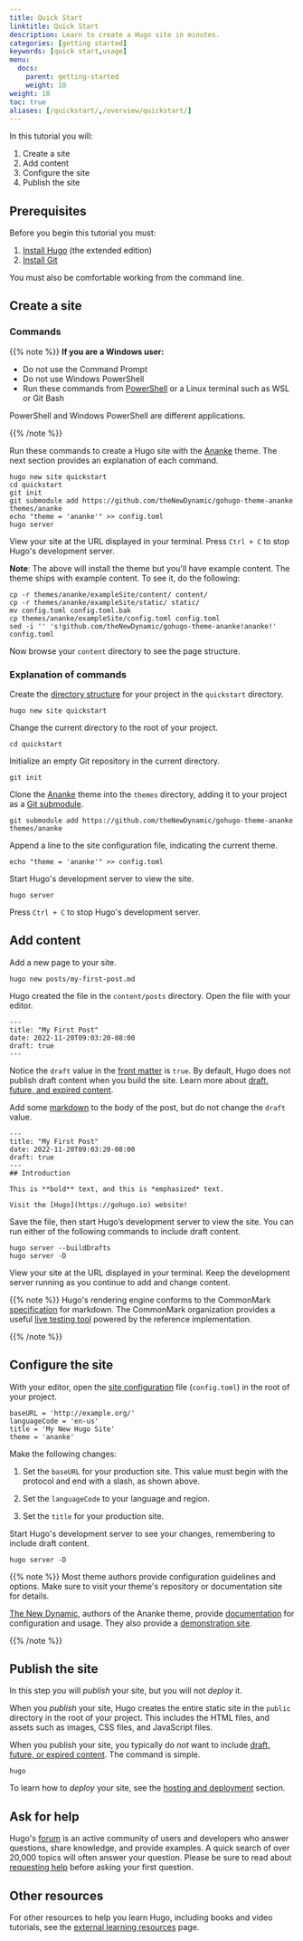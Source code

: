 ```yaml
---
title: Quick Start
linktitle: Quick Start
description: Learn to create a Hugo site in minutes.
categories: [getting started]
keywords: [quick start,usage]
menu:
  docs:
    parent: getting-started
    weight: 10
weight: 10
toc: true
aliases: [/quickstart/,/overview/quickstart/]
---
```


In this tutorial you will:

1. Create a site
2. Add content
3. Configure the site
4. Publish the site

## Prerequisites

Before you begin this tutorial you must:

1. [Install Hugo] (the extended edition)
1. [Install Git]

You must also be comfortable working from the command line.

## Create a site

### Commands

{{% note %}}
**If you are a Windows user:**

- Do not use the Command Prompt
- Do not use Windows PowerShell
- Run these commands from [PowerShell] or a Linux terminal such as WSL or Git Bash

PowerShell and Windows PowerShell are different applications.

[PowerShell]: https://learn.microsoft.com/en-us/powershell/scripting/install/installing-powershell-on-windows
{{% /note %}}

Run these commands to create a Hugo site with the [Ananke] theme. The next section provides an explanation of each command.

```text
hugo new site quickstart
cd quickstart
git init
git submodule add https://github.com/theNewDynamic/gohugo-theme-ananke themes/ananke
echo "theme = 'ananke'" >> config.toml
hugo server
```

View your site at the URL displayed in your terminal. Press `Ctrl + C` to stop Hugo's development server.

**Note**: The above will install the theme but you'll have example content. The theme ships with example content. To see it, do the following:

```text
cp -r themes/ananke/exampleSite/content/ content/
cp -r themes/ananke/exampleSite/static/ static/
mv config.toml config.toml.bak
cp themes/ananke/exampleSite/config.toml config.toml
sed -i '' 's!github.com/theNewDynamic/gohugo-theme-ananke!ananke!' config.toml
```

Now browse your `content` directory to see the page structure.

### Explanation of commands

Create the [directory structure] for your project in the `quickstart` directory.

```text
hugo new site quickstart
```

Change the current directory to the root of your project.

```text
cd quickstart
```

Initialize an empty Git repository in the current directory.

```text
git init
```

Clone the [Ananke] theme into the `themes` directory, adding it to your project as a [Git submodule].

```text
git submodule add https://github.com/theNewDynamic/gohugo-theme-ananke themes/ananke
```

Append a line to the site configuration file, indicating the current theme.

```text
echo "theme = 'ananke'" >> config.toml
```

Start Hugo's development server to view the site.

```text
hugo server
```

Press `Ctrl + C` to stop Hugo's development server.

## Add content

Add a new page to your site.

```text
hugo new posts/my-first-post.md
```

Hugo created the file in the `content/posts` directory. Open the file with your editor.

```text
---
title: "My First Post"
date: 2022-11-20T09:03:20-08:00
draft: true
---
```

Notice the `draft` value in the [front matter] is `true`. By default, Hugo does not publish draft content when you build the site. Learn more about [draft, future, and expired content].

Add some [markdown] to the body of the post, but do not change the `draft` value.

[markdown]: https://commonmark.org/help/

```text
---
title: "My First Post"
date: 2022-11-20T09:03:20-08:00
draft: true
---
## Introduction

This is **bold** text, and this is *emphasized* text.

Visit the [Hugo](https://gohugo.io) website!
```

Save the file, then start Hugo’s development server to view the site. You can run either of the following commands to include draft content.

```text
hugo server --buildDrafts
hugo server -D
```

View your site at the URL displayed in your terminal. Keep the development server running as you continue to add and change content.

{{% note %}}
Hugo's rendering engine conforms to the CommonMark [specification] for markdown. The CommonMark organization provides a useful [live testing tool] powered by the reference implementation.

[live testing tool]: https://spec.commonmark.org/dingus/
[specification]: https://spec.commonmark.org/
{{% /note %}}

## Configure the site

With your editor, open the [site configuration] file (`config.toml`) in the root of your project.

```text
baseURL = 'http://example.org/'
languageCode = 'en-us'
title = 'My New Hugo Site'
theme = 'ananke'
```

Make the following changes:

1. Set the `baseURL` for your production site. This value must begin with the protocol and end with a slash, as shown above.

2. Set the `languageCode` to your language and region.

3. Set the `title` for your production site.

Start Hugo's development server to see your changes, remembering to include draft content.

```text
hugo server -D
```

{{% note %}}
Most theme authors provide configuration guidelines and options. Make sure to visit your theme's repository or documentation site for details.

[The New Dynamic], authors of the Ananke theme, provide [documentation] for configuration and usage. They also provide a [demonstration site].

[demonstration site]: https://gohugo-ananke-theme-demo.netlify.app/
[documentation]: https://github.com/theNewDynamic/gohugo-theme-ananke#readme
[The New Dynamic]: https://www.thenewdynamic.com/
{{% /note %}}

## Publish the site

In this step you will _publish_ your site, but you will not _deploy_ it.

When you _publish_ your site, Hugo creates the entire static site in the `public` directory in the root of your project. This includes the HTML files, and assets such as images, CSS files, and JavaScript files.

When you publish your site, you typically do _not_ want to include [draft, future, or expired content]. The command is simple.

```text
hugo
```

To learn how to _deploy_ your site, see the [hosting and deployment] section.

## Ask for help

Hugo's [forum] is an active community of users and developers who answer questions, share knowledge, and provide examples. A quick search of over 20,000 topics will often answer your question. Please be sure to read about [requesting help] before asking your first question.

## Other resources

For other resources to help you learn Hugo, including books and video tutorials, see the [external learning resources](/getting-started/external-learning-resources/) page.

[Ananke]: https://github.com/theNewDynamic/gohugo-theme-ananke
[directory structure]: /getting-started/directory-structure
[draft, future, and expired content]: /getting-started/usage/#draft-future-and-expired-content
[draft, future, or expired content]: /getting-started/usage/#draft-future-and-expired-content
[external learning resources]:/getting-started/external-learning-resources/
[forum]: https://discourse.gohugo.io/
[forum]: https://discourse.gohugo.io/
[front matter]: /content-management/front-matter
[Git submodule]: https://git-scm.com/book/en/v2/Git-Tools-Submodules
[hosting and deployment]: /hosting-and-deployment/
[Install Git]: https://git-scm.com/book/en/v2/Getting-Started-Installing-Git
[Install Hugo]: /installation/
[Requesting Help]: https://discourse.gohugo.io/t/requesting-help/9132
[Requesting Help]: https://discourse.gohugo.io/t/requesting-help/9132
[site configuration]: /getting-started/configuration/
